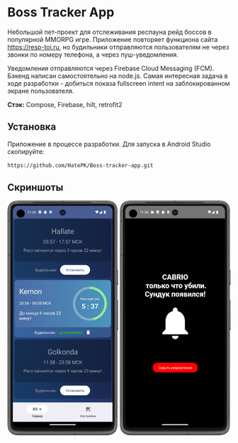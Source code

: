 
# Boss Tracker App

Небольшой пет-проект для отслеживания респауна рейд боссов в популярной MMORPG игре. Приложение повторяет функциона сайта https://resp-toi.ru, но будильники отправляются пользователям не через звонки по номеру телефона, а через пуш-уведомления.

Уведомления отправляются через Firebase Cloud Messaging (FCM). Бэкенд написан самостоятельно на node.js. Самая интересная задача в ходе разработки - добиться показа fullscreen intent на заблокированном экране пользователя. 

**Стэк:** Compose, Firebase, hilt, retrofit2

## Установка
Приложение в процессе разработки. Для запуска в Android Studio скопируйте: 
```bash
https://github.com/HatePK/Boss-tracker-app.git
```
    
## Скриншоты
<p float="left">
    <img src="https://github.com/HatePK/Boss-tracker-app/blob/master/Screenshot_20240320_023617.png" width="250"> 
    <img src="https://github.com/HatePK/Boss-tracker-app/blob/master/Screenshot_20240320_023827.png" width="250"> 
</p> 
